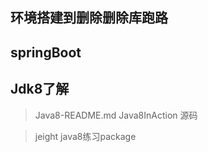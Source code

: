 环境搭建到删除删除库跑路
----
## springBoot


## Jdk8了解
> Java8-README.md Java8InAction 源码  

> jeight java8练习package 
